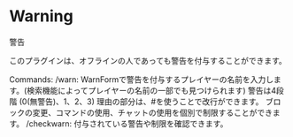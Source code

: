 # Warning
警告

このプラグインは、オフラインの人であっても警告を付与することができます。

Commands:
  /warn:
    WarnFormで警告を付与するプレイヤーの名前を入力します。(検索機能によってプレイヤーの名前の一部でも見つけられます)
    警告は4段階 (0(無警告)、1、2、3)
    理由の部分は、#を使うことで改行ができます。
    ブロックの変更、コマンドの使用、チャットの使用を個別で制限することができます。
  /checkwarn:
    付与されている警告や制限を確認できます。
